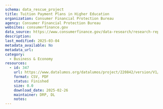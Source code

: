 ```yaml
---
schema: data_rescue_project 
title: Tuition Payment Plans in Higher Education
organization: Consumer Financial Protection Bureau
agency: Consumer Financial Protection Bureau
websites: consumerfinance.gov
data_source: https://www.consumerfinance.gov/data-research/research-reports/tuition-payment-plans-in-higher-education/
description: 
last_modified: 2025-03-04
metadata_available: No
metadata_url: 
category:
  - Business & Economy 
resources:
  - id: 347
    url: https://www.datalumos.org/datalumos/project/220842/version/V1/view
    format: CSV, PDF
    status: Finished
    size: 0.0
    download_date: 2025-02-26
    maintainer: DRP, DL
    notes: 
---
```

